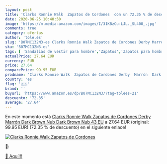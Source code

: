 ```yaml
---
layout: post
title: 'Clarks Ronnie Walk  Zapatos de Cordones  con un 72.35 % de descuento'
date: 2020-06-25 10:40:50
image: 'https://m.media-amazon.com/images/I/31KBzCu-LJL._SL400_.jpg'
comments: true
category: ofertas
author: 'tole.es'
slug: 'B07MC132N3-es Clarks Ronnie Walk Zapatos de Cordones Derby Marrón Dark...'
sku: 'B07MC132N3-es'
tags: [ 'Sandalias de vestir para hombre','Zapatos','Zapatos para hombre','Zapatos y complementos','zapatos', ]
actualPrice: 27.64 EUR
currency: EUR
price: 27.64
comparePrice: 99.95 EUR
prodname: 'Clarks Ronnie Walk  Zapatos de Cordones Derby  Marrón  Dark Brown Nub Dark Brown Nub   43 EU'
country: 'es'
flag: '🇪🇸'
brand: ''
buyurl: 'https://www.amazon.es/dp/B07MC132N3/?tag=tolees-21'
descuento: '72.35'
average: '27.64'
---
```


En este momento está [Clarks Ronnie Walk  Zapatos de Cordones Derby  Marrón  Dark Brown Nub Dark Brown Nub   43 EU](https://www.amazon.es/dp/B07MC132N3/?tag=tolees-21) a 27.64 EUR (original: 99.95 EUR) (72.35 %  de descuento) en el siguiente enlace!

[![Clarks Ronnie Walk  Zapatos de Cordones ](https://m.media-amazon.com/images/I/31KBzCu-LJL._SL400_.jpg)](https://www.amazon.es/dp/B07MC132N3/?tag=tolees-21)

🔎:


[🛒 Aquí!!!](https://www.amazon.es/dp/B07MC132N3/?tag=tolees-21)
